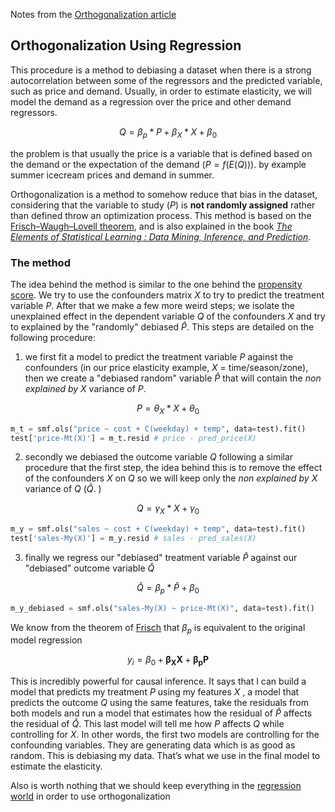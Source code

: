 Notes from the [Orthogonalization article][1]

## Orthogonalization Using Regression

This procedure is a method to debiasing a dataset when there is a strong autocorrelation between some of the regressors and the predicted variable, such as price and demand. Usually, in order to estimate elasticity, we will model the demand as a regression over the price and other demand regressors. 

$$Q = \beta_p * P + \beta_X*X + \beta_0$$

the problem is that usually the price is a variable that is defined based on the demand or the expectation of the demand ($P =f(E(Q))$). by example summer icecream prices and demand in summer. 

Orthogonalization is a method to somehow reduce that bias in the dataset, considering that the variable to study ($P$) is **not randomly assigned** rather than defined throw an optimization process. This method is based on the [Frisch–Waugh–Lovell theorem][2], and is also explained in the book [*The Elements of Statistical Learning : Data Mining, Inference, and Prediction*][3]. 

### The method 

The idea behind the method is similar to the one behind the [propensity score][4]. We try to use the confounders matrix $X$ to try to predict the treatment variable $P$. After that we make a few more weird steps; we isolate the unexplained effect in the dependent variable $Q$ of the confounders $X$ and try to explained by the "randomly" debiased $\hat{P}$. This steps are detailed on the following procedure:

1. we first fit a model to predict the treatment variable $P$ against the confounders (in our price elasticity example, $X$ = time/season/zone), then we create a "debiased random" variable $\hat{P}$ that will contain the *non explained by X* variance of $P$. 

$$P = \theta_X*X + \theta_0$$

```python 
m_t = smf.ols("price ~ cost + C(weekday) + temp", data=test).fit()
test['price-Mt(X)'] = m_t.resid # price - pred_price(X)
```

2. secondly we debiased the outcome variable $Q$ following a similar procedure that the first step, the idea behind this is to remove the effect of the confounders $X$ on $Q$ so we will keep only the _non explained by X_ variance of $Q$ ($\hat{Q}$.
)

$$Q = \gamma_X*X + \gamma_0$$

```python 
m_y = smf.ols("sales ~ cost + C(weekday) + temp", data=test).fit()
test['sales-My(X)'] = m_y.resid # sales - pred_sales(X)
```

3. finally we regress our "debiased" treatment variable $\hat{P}$ against our "debiased" outcome variable $\hat{Q}$

$$\hat{Q} = \beta_p *\hat{P} + \beta_0 $$
```python 
m_y_debiased = smf.ols("sales-My(X) ~ price-Mt(X)", data=test).fit()
```

We know from the theorem of [Frisch][2] that $\beta_p$ is equivalent to the original model regression

$$y_i = \beta_0 + \pmb{\beta_X X} + \pmb{\beta_p P} $$

This is incredibly powerful for causal inference. It says that I can build a model that predicts my treatment $P$ using my features $X$ , a model that predicts the outcome $Q$ using the same features, take the residuals from both models and run a model that estimates how the residual of $\hat{P}$  affects the residual of $\hat{Q}$. This last model will tell me how $P$ affects $Q$  while controlling for $X$. In other words, the first two models are controlling for the confounding variables. They are generating data which is as good as random. This is debiasing my data. That’s what we use in the final model to estimate the elasticity.

Also is worth nothing that we should keep everything in the [regression world][5] in order to use orthogonalization

[Comment]: References 
[1]: <https://matheusfacure.github.io/python-causality-handbook/Debiasing-with-Orthogonalization.html#linear-regression-reborn>
[2]: <https://en.wikipedia.org/wiki/Frisch%E2%80%93Waugh%E2%80%93Lovell_theorem>
[3]: <https://hastie.su.domains/Papers/ESLII.pdf#page=71>
[4]: <https://mixtape.scunning.com/05-matching_and_subclassification#propensity-score-methods>
[5]: <https://matheusfacure.github.io/python-causality-handbook/Debiasing-with-Orthogonalization.html#key-ideas:~:text=Finally%2C%20before%20we,run%20the%20risk%3F>
